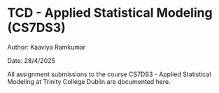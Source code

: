 # TCD - Applied Statistical Modeling (CS7DS3)

Author: Kaaviya Ramkumar

Date: 28/4/2025

All assignment submissions to the course CS7DS3 - Applied Statistical Modeling at Trinity College Dublin are documented here.
